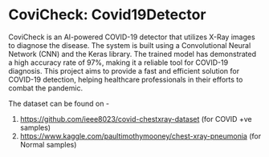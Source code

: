 # CoviCheck: Covid19Detector
CoviCheck is an AI-powered COVID-19 detector that utilizes X-Ray images to diagnose the disease. The system is built using a Convolutional Neural Network (CNN) and the Keras library. The trained model has demonstrated a high accuracy rate of 97%, making it a reliable tool for COVID-19 diagnosis. This project aims to provide a fast and efficient solution for COVID-19 detection, helping healthcare professionals in their efforts to combat the pandemic.

The dataset can be found on - 
1. https://github.com/ieee8023/covid-chestxray-dataset (for COVID +ve samples)
2. https://www.kaggle.com/paultimothymooney/chest-xray-pneumonia (for Normal samples)

